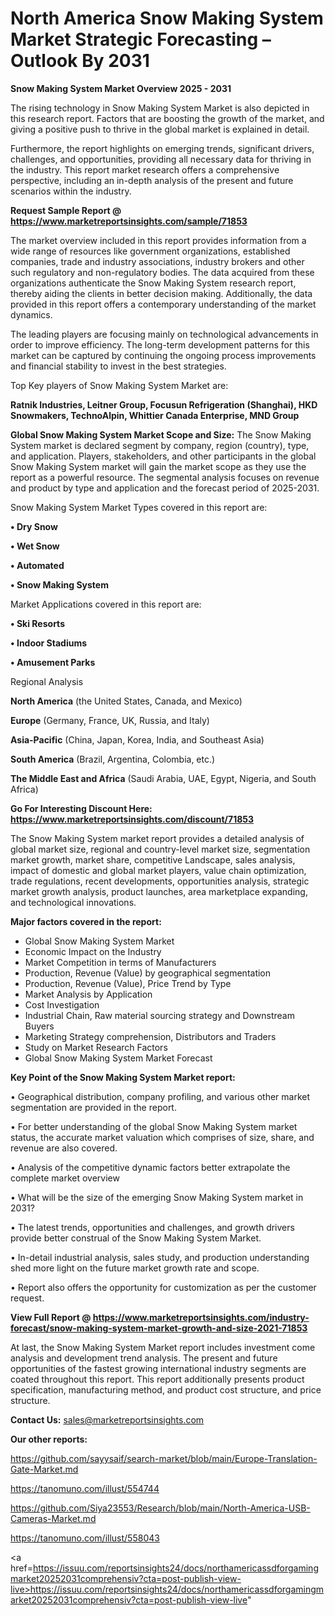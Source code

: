 # North America Snow Making System Market Strategic Forecasting – Outlook By 2031

<Strong> Snow Making System Market Overview 2025 - 2031</strong>

The rising technology in Snow Making System Market is also depicted in this research report. Factors that are boosting the growth of the market, and giving a positive push to thrive in the global market is explained in detail.

Furthermore, the report highlights on emerging trends, significant drivers, challenges, and opportunities, providing all necessary data for thriving in the industry. This report market research offers a comprehensive perspective, including an in-depth analysis of the present and future scenarios within the industry.

<strong>Request Sample Report @ <a href=https://www.marketreportsinsights.com/sample/71853>https://www.marketreportsinsights.com/sample/71853</a></strong>

The market overview included in this report provides information from a wide range of resources like government organizations, established companies, trade and industry associations, industry brokers and other such regulatory and non-regulatory bodies. The data acquired from these organizations authenticate the Snow Making System research report, thereby aiding the clients in better decision making. Additionally, the data provided in this report offers a contemporary understanding of the market dynamics.

The leading players are focusing mainly on technological advancements in order to improve efficiency. The long-term development patterns for this market can be captured by continuing the ongoing process improvements and financial stability to invest in the best strategies.

Top Key players of Snow Making System Market are:

<strong>Ratnik Industries, Leitner Group, Focusun Refrigeration (Shanghai), HKD Snowmakers, TechnoAlpin, Whittier Canada Enterprise, MND Group</strong>

<strong><b>Global Snow Making System Market Scope and Size:</b></strong>
The Snow Making System market is declared segment by company, region (country), type, and application. Players, stakeholders, and other participants in the global Snow Making System market will gain the market scope as they use the report as a powerful resource. The segmental analysis focuses on revenue and product by type and application and the forecast period of 2025-2031.

Snow Making System Market Types covered in this report are:

<strong>• Dry Snow

• Wet Snow

• Automated

• Snow Making System</strong>

Market Applications covered in this report are:

<strong>• Ski Resorts

• Indoor Stadiums

• Amusement Parks</strong> 

Regional Analysis

<strong>North America</strong> (the United States, Canada, and Mexico)

<strong>Europe</strong> (Germany, France, UK, Russia, and Italy)

<strong>Asia-Pacific</strong> (China, Japan, Korea, India, and Southeast Asia)

<strong>South America</strong> (Brazil, Argentina, Colombia, etc.)

<strong>The Middle East and Africa</strong> (Saudi Arabia, UAE, Egypt, Nigeria, and South Africa)

<strong>Go For Interesting Discount Here: <a href=https://www.marketreportsinsights.com/discount/71853>https://www.marketreportsinsights.com/discount/71853</a></strong>

The Snow Making System market report provides a detailed analysis of global market size, regional and country-level market size, segmentation market growth, market share, competitive Landscape, sales analysis, impact of domestic and global market players, value chain optimization, trade regulations, recent developments, opportunities analysis, strategic market growth analysis, product launches, area marketplace expanding, and technological innovations.

<strong><b>Major factors covered in the report:</b></strong>
<ul>
  <li>Global Snow Making System Market </li>
  <li>Economic Impact on the Industry</li>
  <li>Market Competition in terms of Manufacturers</li>
  <li>Production, Revenue (Value) by geographical segmentation</li>
  <li>Production, Revenue (Value), Price Trend by Type</li>
  <li>Market Analysis by Application</li>
  <li>Cost Investigation</li>
  <li>Industrial Chain, Raw material sourcing strategy and Downstream Buyers</li>
  <li>Marketing Strategy comprehension, Distributors and Traders</li>
  <li>Study on Market Research Factors</li>
  <li>Global Snow Making System Market Forecast</li>
</ul>

<strong><b>Key Point of the Snow Making System Market report:</b></strong>

• Geographical distribution, company profiling, and various other market segmentation are provided in the report.

• For better understanding of the global Snow Making System market status, the accurate market valuation which comprises of size, share, and revenue are also covered.

• Analysis of the competitive dynamic factors better extrapolate the complete market overview

• What will be the size of the emerging Snow Making System market in 2031?

• The latest trends, opportunities and challenges, and growth drivers provide better construal of the Snow Making System Market.

• In-detail industrial analysis, sales study, and production understanding shed more light on the future market growth rate and scope.

• Report also offers the opportunity for customization as per the customer request.

<strong><b>View Full Report @ <a href=https://www.marketreportsinsights.com/industry-forecast/snow-making-system-market-growth-and-size-2021-71853>https://www.marketreportsinsights.com/industry-forecast/snow-making-system-market-growth-and-size-2021-71853</a></b></strong>


At last, the Snow Making System Market report includes investment come analysis and development trend analysis. The present and future opportunities of the fastest growing international industry segments are coated throughout this report. This report additionally presents product specification, manufacturing method, and product cost structure, and price structure.

<strong>Contact Us:</strong>
sales@marketreportsinsights.com

<strong>Our other reports:</strong>

<a href=https://github.com/sayysaif/search-market/blob/main/Europe-Translation-Gate-Market.md>https://github.com/sayysaif/search-market/blob/main/Europe-Translation-Gate-Market.md</a>

<a href=https://tanomuno.com/illust/554744>https://tanomuno.com/illust/554744</a>

<a href=https://github.com/Siya23553/Research/blob/main/North-America-USB-Cameras-Market.md>https://github.com/Siya23553/Research/blob/main/North-America-USB-Cameras-Market.md</a>

<a href=https://tanomuno.com/illust/558043>https://tanomuno.com/illust/558043</a>

<a href=https://issuu.com/reportsinsights24/docs/northamericassdforgamingmarket20252031comprehensiv?cta=post-publish-view-live>https://issuu.com/reportsinsights24/docs/northamericassdforgamingmarket20252031comprehensiv?cta=post-publish-view-live</a>"
